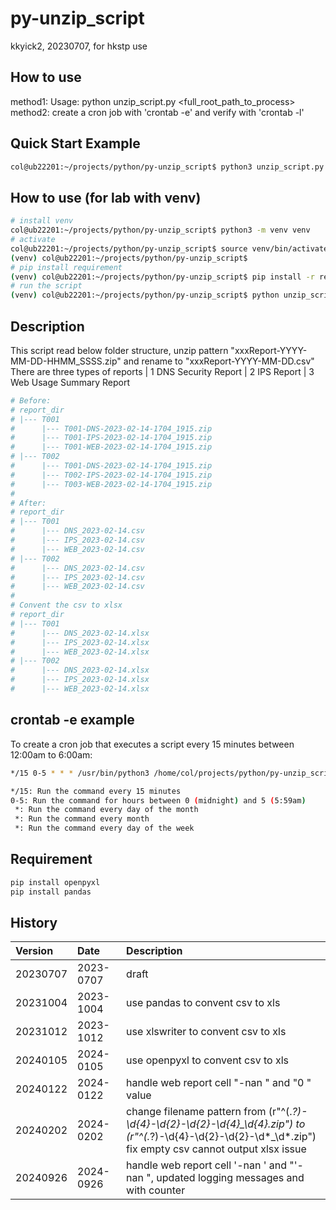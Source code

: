 # py-unzip_script
kkyick2, 20230707, for hkstp use

## How to use

method1: Usage: python unzip_script.py <full_root_path_to_process>
method2: create a cron job with 'crontab -e' and verify with 'crontab -l'

## Quick Start Example

```sh
col@ub22201:~/projects/python/py-unzip_script$ python3 unzip_script.py /home/col/projects/python/py-unzip_script/report_dir
```

## How to use (for lab with venv)

```sh
# install venv
col@ub22201:~/projects/python/py-unzip_script$ python3 -m venv venv
# activate
col@ub22201:~/projects/python/py-unzip_script$ source venv/bin/activate
(venv) col@ub22201:~/projects/python/py-unzip_script$
# pip install requirement
(venv) col@ub22201:~/projects/python/py-unzip_script$ pip install -r requirements.txt
# run the script
(venv) col@ub22201:~/projects/python/py-unzip_script$ python unzip_script.py /home/col/projects/python/py-unzip_script/report_dir
```

## Description

This script read below folder structure, unzip pattern "xxxReport-YYYY-MM-DD-HHMM_SSSS.zip" and rename to "xxxReport-YYYY-MM-DD.csv"
There are three types of reports
     | 1 DNS Security Report
     | 2 IPS Report
     | 3 Web Usage Summary Report

```sh
# Before:
# report_dir
# |--- T001
#      |--- T001-DNS-2023-02-14-1704_1915.zip
#      |--- T001-IPS-2023-02-14-1704_1915.zip
#      |--- T001-WEB-2023-02-14-1704_1915.zip
# |--- T002
#      |--- T001-DNS-2023-02-14-1704_1915.zip
#      |--- T002-IPS-2023-02-14-1704_1915.zip
#      |--- T003-WEB-2023-02-14-1704_1915.zip
#
# After:
# report_dir
# |--- T001
#      |--- DNS_2023-02-14.csv
#      |--- IPS_2023-02-14.csv
#      |--- WEB_2023-02-14.csv
# |--- T002
#      |--- DNS_2023-02-14.csv
#      |--- IPS_2023-02-14.csv
#      |--- WEB_2023-02-14.csv
#
# Convent the csv to xlsx
# report_dir
# |--- T001
#      |--- DNS_2023-02-14.xlsx
#      |--- IPS_2023-02-14.xlsx
#      |--- WEB_2023-02-14.xlsx
# |--- T002
#      |--- DNS_2023-02-14.xlsx
#      |--- IPS_2023-02-14.xlsx
#      |--- WEB_2023-02-14.xlsx
```

## crontab -e example

To create a cron job that executes a script every 15 minutes between 12:00am to 6:00am:

```sh
*/15 0-5 * * * /usr/bin/python3 /home/col/projects/python/py-unzip_script/unzip_script.py /home/col/projects/root

*/15: Run the command every 15 minutes
0-5: Run the command for hours between 0 (midnight) and 5 (5:59am)
 *: Run the command every day of the month
 *: Run the command every month
 *: Run the command every day of the week
 ```
## Requirement

```sh
pip install openpyxl
pip install pandas
```


## History

| Version  | Date      | Description  |
| :------- | :-------- | :----------- |
| 20230707 | 2023-0707 | draft |
| 20231004 | 2023-1004 | use pandas to convent csv to xls |
| 20231012 | 2023-1012 | use xlswriter to convent csv to xls |
| 20240105 | 2024-0105 | use openpyxl to convent csv to xls |
| 20240122 | 2024-0122 | handle web report cell "-nan " and "0 " value |
| 20240202 | 2024-0202 | change filename pattern from (r"^(.*?)-\d{4}-\d{2}-\d{2}-\d{4}_\d{4}\.zip") to (r"^(.*?)-\d{4}-\d{2}-\d{2}-\d*_\d*\.zip")<br> fix empty csv cannot output xlsx issue |
| 20240926 | 2024-0926 | handle web report cell '-nan ' and "'-nan ", updated logging messages and with counter |